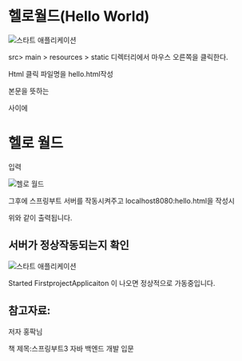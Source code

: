 헬로월드(Hello World)
====

![스타트 애플리케이션](https://github.com/kmh0128/SpringBoot/assets/100178951/3fa50455-b544-44b5-98e4-5171e3d59284)

src> main > resources > static 디렉터리에서 마우스 오른쪽을 클릭한다.

Html 클릭 파일명을 hello.html작성

본문을 뜻하는
<body></body>

사이에 <h1>헬로 월드</h1> 입력

![헬로 월드](https://github.com/kmh0128/SpringBoot/assets/100178951/5c4cff70-9a5e-4f18-b0b8-4cac9bd41c54)

그후에 스프링부트 서버를 작동시켜주고 localhost8080:hello.html을 작성시 

위와 같이 출력됩니다.

서버가 정상작동되는지 확인
---

![스타트 애플리케이션](https://github.com/kmh0128/SpringBoot/assets/100178951/b23983b5-047c-4d73-ab20-a10f4610f2a3)

Started FirstprojectApplicaiton 이 나오면 정상적으로 가동중입니다.


참고자료:
----
저자 홍팍님

책 제목:스프링부트3 자바 백엔드 개발 입문
